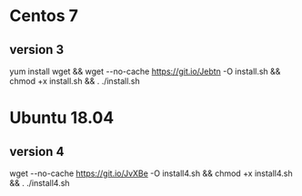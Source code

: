 # Centos 7
## version 3
yum install wget && wget --no-cache https://git.io/Jebtn -O install.sh && chmod +x install.sh && . ./install.sh

# Ubuntu 18.04
## version 4
wget --no-cache https://git.io/JvXBe -O install4.sh && chmod +x install4.sh && . ./install4.sh
